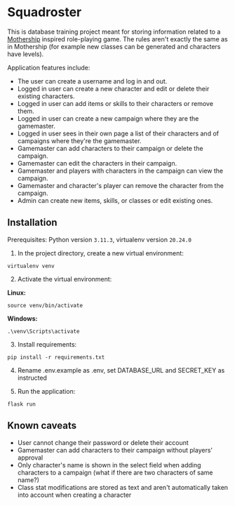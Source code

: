 # Squadroster

This is database training project meant for storing information related to a [Mothership](https://www.mothershiprpg.com/) inspired role-playing game. The rules aren't exactly the same as in Mothership (for example new classes can be generated and characters have levels).

Application features include:

- The user can create a username and log in and out.
- Logged in user can create a new character and edit or delete their existing characters.
- Logged in user can add items or skills to their characters or remove them.
- Logged in user can create a new campaign where they are the gamemaster.
- Logged in user sees in their own page a list of their characters and of campaigns where they're the gamemaster.
- Gamemaster can add characters to their campaign or delete the campaign.
- Gamemaster can edit the characters in their campaign.
- Gamemaster and players with characters in the campaign can view the campaign.
- Gamemaster and character's player can remove the character from the campaign.
- Admin can create new items, skills, or classes or edit existing ones.

## Installation

Prerequisites: Python version `3.11.3`, virtualenv version `20.24.0`

1. In the project directory, create a new virtual environment:

```
virtualenv venv
```

2. Activate the virtual environment:

**Linux:**

```
source venv/bin/activate
```

**Windows:**

```
.\venv\Scripts\activate
```

3. Install requirements:

```
pip install -r requirements.txt
```

4. Rename .env.example as .env, set DATABASE_URL and SECRET_KEY as instructed

5. Run the application:

```
flask run
```

## Known caveats

- User cannot change their password or delete their account
- Gamemaster can add characters to their campaign without players' approval
- Only character's name is shown in the select field when adding characters to a campaign (what if there are two characters of same name?)
- Class stat modifications are stored as text and aren't automatically taken into account when creating a character
